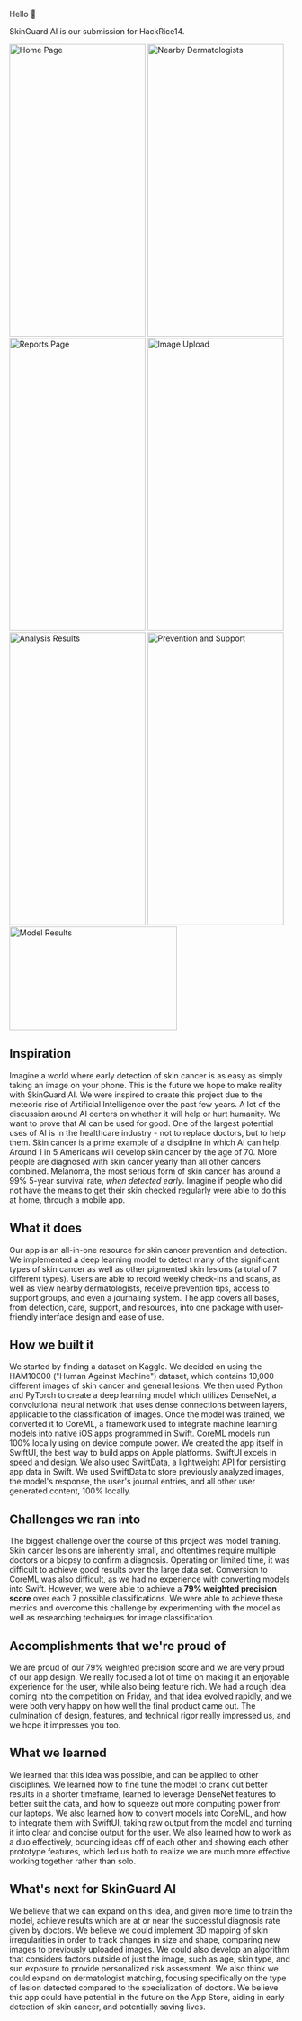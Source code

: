 Hello 👋

SkinGuard AI is our submission for HackRice14.

<img src="https://github.com/user-attachments/assets/a6f7e989-b8dd-4e15-98a6-6f3e258cc2de" alt="Home Page" width="242" height="520">
<img src="https://github.com/user-attachments/assets/22c6f66c-b378-4017-bba5-568df1ae6b1e" alt="Nearby Dermatologists" width="242" height="520">
<img src="https://github.com/user-attachments/assets/5c6808b5-6e75-4c75-8d2b-3b61a8c305fa" alt="Reports Page" width="242" height="520">
<img src="https://github.com/user-attachments/assets/b7dc4e91-02ff-45d7-9337-c2634106c6d6" alt="Image Upload" width="242" height="520">
<img src="https://github.com/user-attachments/assets/5467f9c1-086c-4f43-92a2-0343ed7a9afd" alt="Analysis Results" width="242" height="520">
<img src="https://github.com/user-attachments/assets/6df040e1-2ca3-4b03-9b7f-f39adce6650e" alt="Prevention and Support" width="242" height="520">
<img src="https://github.com/user-attachments/assets/3ca02712-8d03-49a5-a18f-f7f701f5cf8e" alt="Model Results" width="298" height="184">


## Inspiration
Imagine a world where early detection of skin cancer is as easy as simply taking an image on your phone. This is the future we hope to make reality with SkinGuard AI. We were inspired to create this project due to the meteoric rise of Artificial Intelligence over the past few years. A lot of the discussion around AI centers on whether it will help or hurt humanity. We want to prove that AI can be used for good. One of the largest potential uses of AI is in the healthcare industry - not to replace doctors, but to help them. Skin cancer is a prime example of a discipline in which AI can help. Around 1 in 5 Americans will develop skin cancer by the age of 70. More people are diagnosed with skin cancer yearly than all other cancers combined. Melanoma, the most serious form of skin cancer has around a 99% 5-year survival rate, *when detected early*. Imagine if people who did not have the means to get their skin checked regularly were able to do this at home, through a mobile app. 

## What it does
Our app is an all-in-one resource for skin cancer prevention and detection. We implemented a deep learning model to detect many of the significant types of skin cancer as well as other pigmented skin lesions (a total of 7 different types). Users are able to record weekly check-ins and scans, as well as view nearby dermatologists, receive prevention tips, access to support groups, and even a journaling system. The app covers all bases, from detection, care, support, and resources, into one package with user-friendly interface design and ease of use.

## How we built it
We started by finding a dataset on Kaggle. We decided on using the HAM10000 ("Human Against Machine") dataset, which contains 10,000 different images of skin cancer and general lesions. We then used Python and PyTorch to create a deep learning model which utilizes DenseNet, a convolutional neural network that uses dense connections between layers, applicable to the classification of images. Once the model was trained, we converted it to CoreML, a framework used to integrate machine learning models into native iOS apps programmed in Swift. CoreML models run 100% locally using on device compute power. We created the app itself in SwiftUI, the best way to build apps on Apple platforms. SwiftUI excels in speed and design. We also used SwiftData, a lightweight API for persisting app data in Swift. We used SwiftData to store previously analyzed images, the model's response, the user's journal entries, and all other user generated content, 100% locally.

## Challenges we ran into
The biggest challenge over the course of this project was model training. Skin cancer lesions are inherently small, and oftentimes require multiple doctors or a biopsy to confirm a diagnosis. Operating on limited time, it was difficult to achieve good results over the large data set. Conversion to CoreML was also difficult, as we had no experience with converting models into Swift. However, we were able to achieve a **79% weighted precision score** over each 7 possible classifications. We were able to achieve these metrics and overcome this challenge by experimenting with the model as well as researching techniques for image classification.

## Accomplishments that we're proud of
We are proud of our 79% weighted precision score and we are very proud of our app design. We really focused a lot of time on making it an enjoyable experience for the user, while also being feature rich. We had a rough idea coming into the competition on Friday, and that idea evolved rapidly, and we were both very happy on how well the final product came out. The culmination of design, features, and technical rigor really impressed us, and we hope it impresses you too.

## What we learned
We learned that this idea was possible, and can be applied to other disciplines. We learned how to fine tune the model to crank out better results in a shorter timeframe, learned to leverage DenseNet features to better suit the data, and how to squeeze out more computing power from our laptops. We also learned how to convert models into CoreML, and how to integrate them with SwiftUI, taking raw output from the model and turning it into clear and concise output for the user. We also learned how to work as a duo effectively, bouncing ideas off of each other and showing each other prototype features, which led us both to realize we are much more effective working together rather than solo.

## What's next for SkinGuard AI
We believe that we can expand on this idea, and given more time to train the model, achieve results which are at or near the successful diagnosis rate given by doctors. We believe we could implement 3D mapping of skin irregularities in order to track changes in size and shape, comparing new images to previously uploaded images. We could also develop an algorithm that considers factors outside of just the image, such as age, skin type, and sun exposure to provide personalized risk assessment. We also think we could expand on dermatologist matching, focusing specifically on the type of lesion detected compared to the specialization of doctors. We believe this app could have potential in the future on the App Store, aiding in early detection of skin cancer, and potentially saving lives. 


